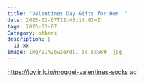 ```yaml
---
title: "Valentines Day Gifts for Her  "
date: 2025-02-07T12:46:14.034Z
tags: 2025-02-07
Category: others
description: |
  13.xx
image: img/91h2bwzerdl._ac_sx569_.jpg
---
```

https://joylink.io/moggei-valentines-socks  ad